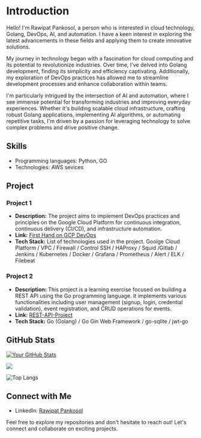 # Introduction

Hello! I'm Rawipat Pankosol, a person who is interested in cloud technology, Golang, DevOps, AI, and automation. I have a keen interest in exploring the latest advancements in these fields and applying them to create innovative solutions.

My journey in technology began with a fascination for cloud computing and its potential to revolutionize industries. Over time, I've delved into Golang development, finding its simplicity and efficiency captivating. Additionally, my exploration of DevOps practices has allowed me to streamline development processes and enhance collaboration within teams.

I'm particularly intrigued by the intersection of AI and automation, where I see immense potential for transforming industries and improving everyday experiences. Whether it's building scalable cloud infrastructure, crafting robust Golang applications, implementing AI algorithms, or automating repetitive tasks, I'm driven by a passion for leveraging technology to solve complex problems and drive positive change.

## Skills

-  Programming languages: Python, GO
-  Technologies: AWS sevices

## Project

### Project 1

- **Description:** The project aims to implement DevOps practices and principles on the Google Cloud Platform for continuous integration, continuous delivery (CI/CD), and infrastructure automation.
- **Link:** [First Hand on GCP DevOps](https://youtu.be/qxwrZuKuqVQ?si=mJUZlfEPDA9P_-8p)
- **Tech Stack:** List of technologies used in the project.
 Goolge Cloud Platform / VPC / Firewall / Control SSH / HAProxy / Squid /Gitlab / Jenkins / Kubernetes / Docker / Grafana / Prometheus / Alert / ELK / Filebeat

### Project 2

- **Description:** This project is a learning exercise focused on building a REST API using the Go programming language. It implements various functionalities including user management (signup, login, credential validation), event registration, and CRUD operations for events.
- **Link:** [REST-API-Project](https://github.com/Rawipat40/REST-API-Project)
- **Tech Stack:** Go (Golang) / Go Gin Web Framework / go-sqlite / jwt-go


## GitHub Stats

[![Your GitHub Stats](https://github-readme-stats.vercel.app/api?username=Rawipat40&show_icons=true&theme=radical)](https://github.com/Rawipat40)

![](https://komarev.com/ghpvc/?username=Rawipat40&color=blueviolet)

![Top Langs](https://github-readme-stats.vercel.app/api/top-langs/?username=Rawipat40&layout=compact)

## Connect with Me

- LinkedIn: [Rawipat Pankosol](https://www.linkedin.com/in/rawipat-pankosol)

Feel free to explore my repositories and don't hesitate to reach out! Let's connect and collaborate on exciting projects. 
